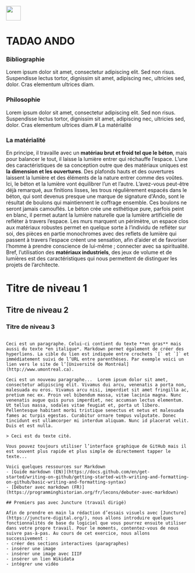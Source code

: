 <a href="https://juncture-digital.org"><img src="https://raw.githubusercontent.com/digitalArtHistory/recits-numeriques/main/images/btn_juncture.svg" style="height:40px"></a>

<param ve-config 
       title="depart" 
       banner="/images/ViennaDioscoridesFolio483vBirds.jpg" 
       layout="vertical">

# TADAO ANDO
### Bibliographie
Lorem ipsum dolor sit amet, consectetur adipiscing elit. Sed non risus. Suspendisse lectus tortor, dignissim sit amet, adipiscing nec, ultricies sed, dolor. Cras elementum ultrices diam.

### Philosophie
Lorem ipsum dolor sit amet, consectetur adipiscing elit. Sed non risus. Suspendisse lectus tortor, dignissim sit amet, adipiscing nec, ultricies sed, dolor. Cras elementum ultrices diam.# La matérialité

### La matérialité
En principe, il travaille avec un **matériau brut et froid tel que le béton**, mais pour balancer le tout, il laisse la lumière entrer qui réchauffe l’espace. L’une des caractéristiques de sa conception outre que des matériaux uniques est **la dimension et les ouvertures**. Des plafonds hauts et des ouvertures laissent la lumière et des éléments de la nature entrer comme des voûtes. Ici, le béton et la lumière vont équilibrer l’un et l’autre. L’avez-vous peut-être déjà remarqué, aux finitions lisses, les trous régulièrement espacés dans le béton, qui sont devenus presque une marque de signature d'Ando, sont le résultat de boulons qui maintiennent le coffrage ensemble. Ces boulons ne seront jamais camouflés. Le béton crée une esthétique pure, parfois peint en blanc, il permet autant la lumière naturelle que la lumière artificielle de refléter à travers l’espace. Les murs marquent un périmètre, un espace clos aux matériaux robustes permet en quelque sorte à l’individu de refléter sur soi, des pièces en partie monochromes avec des reflets de lumière qui passent à travers l’espace créent une sensation, afin d’aider et de favoriser l’homme à prendre conscience de lui-même ; connecter avec sa spiritualité. Bref, l’utilisation des **matériaux industriels**, des jeux de volume et de lumières est des caractéristiques qui nous permettent de distinguer les projets de l’architecte.


# Titre de niveau 1

## Titre de niveau 2

### Titre de niveau 3
```

Ceci est un paragraphe. Celui-ci contient du texte **en gras** mais aussi du texte *en italique*. Markdown permet également de créer des hyperliens. La cible du lien est indiquée entre crochets `[` et `]` et immédiatement suivi de l’URL entre parenthèses. Par exemple voici un lien vers le site de l’[Université de Montréal](http://www.umontreal.ca).

Ceci est un nouveau paragraphe...  Lorem ipsum dolor sit amet, consectetur adipiscing elit. Vivamus dui arcu, venenatis a porta non, malesuada eu eros. Vivamus arcu nisi, imperdiet sit amet fringilla ac, pretium nec ex. Proin vel bibendum massa, vitae lacinia magna. Nunc venenatis augue quis purus imperdiet, nec accumsan lectus elementum. Ut tellus massa, sodales vitae feugiat et, porta ut libero. Pellentesque habitant morbi tristique senectus et netus et malesuada fames ac turpis egestas. Curabitur ornare tempus vulputate. Donec tincidunt est ullamcorper mi interdum aliquam. Nunc id placerat velit. Duis et est nulla. 

> Ceci est du texte cité.

Vous pouvez toujours utiliser l’interface graphique de GitHub mais il est souvent plus rapide et plus simple de directement tapper le texte...

Voici quelques ressources sur Markdown
- [Guide markdown (EN)](https://docs.github.com/en/get-started/writing-on-github/getting-started-with-writing-and-formatting-on-github/basic-writing-and-formatting-syntax)
- [Débuter avec markdown (FR)](https://programminghistorian.org/fr/lecons/debuter-avec-markdown)

## Premiers pas avec Juncture (travail dirigé)

Afin de prendre en main la rédaction d’essais visuels avec [Juncture](https://juncture-digital.org/), nous allons introduire quelques fonctionnalités de base du logiciel que vous pourrez ensuite utiliser dans votre propre travail. Pour le moments, contentez-vous de nous suivre pas-à-pas. Au cours de cet exercice, nous allons successivement :
- créer des sections interactives (paragraphes)
- insérer une image
- insérer une image avec IIIF
- insérer un lien Wikidata
- intégrer une vidéo





